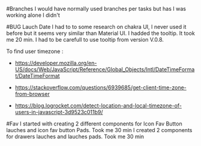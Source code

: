 #Branches
I would have normally used branches per tasks but has I was working alone I didn't

#BUG Lauch Date
I had to to some research on chakra UI, I never used it before but it seems very similar than Material UI. I hadded the tooltip. It took me 20 min. I had to be carefull to use tooltip from version V.0.8.

To find user timezone : 
- https://developer.mozilla.org/en-US/docs/Web/JavaScript/Reference/Global_Objects/Intl/DateTimeFormat/DateTimeFormat

- https://stackoverflow.com/questions/6939685/get-client-time-zone-from-browser

- https://blog.logrocket.com/detect-location-and-local-timezone-of-users-in-javascript-3d9523c011b9/

#Fav
I started with creating 2 different components for Icon Fav Button lauches and icon fav button Pads. Took me 30 min
I created 2 components for drawers lauches and lauches pads. Took me 30 min
